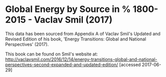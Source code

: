 # Global Energy by Source in % 1800-2015 - Vaclav Smil (2017)

This data has been sourced from Appendix A of Vaclav Smil's Updated and Revised Edition of his book, 'Energy Transitions: Global and National Perspectives' (2017).

This book can be found on Smil's website at: http://vaclavsmil.com/2016/12/14/energy-transitions-global-and-national-perspectives-second-expanded-and-updated-edition/ [accessed 2017-06-29]